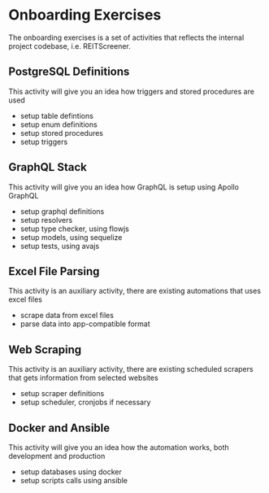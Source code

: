 # Onboarding Exercises

The onboarding exercises is a set of activities that reflects the internal project codebase, i.e. REITScreener.

## PostgreSQL Definitions

This activity will give you an idea how triggers and stored procedures are used

* setup table defintions
* setup enum definitions
* setup stored procedures
* setup triggers

## GraphQL Stack

This activity will give you an idea how GraphQL is setup using Apollo GraphQL

* setup graphql definitions
* setup resolvers
* setup type checker, using flowjs
* setup models, using sequelize
* setup tests, using avajs

## Excel File Parsing

This activity is an auxiliary activity, there are existing automations that uses excel files

* scrape data from excel files
* parse data into app-compatible format

## Web Scraping

This activity is an auxiliary activity, there are existing scheduled scrapers that gets information from selected websites

* setup scraper definitions
* setup scheduler, cronjobs if necessary

## Docker and Ansible

This activity will give you an idea how the automation works, both development and production

* setup databases using docker
* setup scripts calls using ansible
